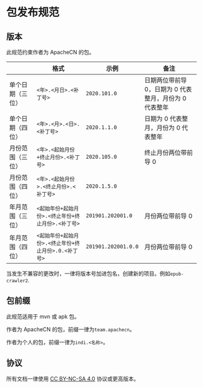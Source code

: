 # 包发布规范

## 版本

此规范约束作者为 ApacheCN 的包。

| | 格式 | 示例 | 备注 |
| --- | --- | --- | --- |
| 单个日期（三位） | `<年>.<月日>.<补丁号>` | `2020.101.0` | 日期两位带前导 0，日期为 0 代表整月，月份为 0 代表整年 |
| 单个日期（四位） | `<年>.<月>.<日>.<补丁号>` | `2020.1.1.0` | 日期为 0 代表整月，月份为 0 代表整年 |
| 月份范围（三位） | `<年>.<起始月份+终止月份>.<补丁号>` | `2020.105.0` | 终止月份两位带前导 0 |
| 月份范围（四位） | `<年>.<起始月份>.<终止月份>.<补丁号>` | `2020.1.5.0` | |
| 年月范围（三位） | `<起始年份+起始月份>.<终止年份+终止月份>.<补丁号>` | `201901.202001.0` | 月份两位带前导 0 |
| 年月范围（四位） | `<起始年份+起始月份>.<终止年份+终止月份>.0.<补丁号>` | `201901.202001.0.0` | 月份两位带前导 0 |

当发生不兼容的更改时，一律将版本号加进包名，创建新的项目。例如`epub-crawler2`.

## 包前缀

此规范适用于 mvn 或 apk 包。

作者为 ApacheCN 的包，前缀一律为`team.apachecn`。

作者为个人的包，前缀一律为`indi.<名称>`。

## 协议

所有文档一律使用 [CC BY-NC-SA 4.0](../../LICENSE) 协议或更高版本。